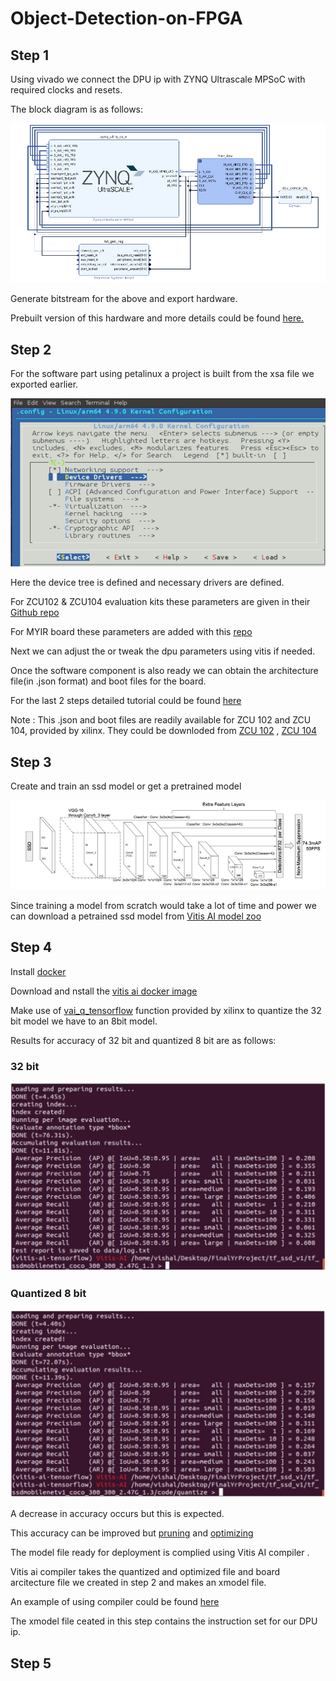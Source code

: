 # Object-Detection-on-FPGA



## Step 1

Using vivado we connect the DPU ip with ZYNQ Ultrascale MPSoC with required clocks and resets.

The block diagram is as follows:

![Hardware](hardware.png)

Generate bitstream for the above and export hardware.

Prebuilt version of this hardware and more details could be found [here.](https://github.com/Xilinx/Vitis-AI/tree/master/dsa/DPU-TRD/prj/Vivado)

## Step 2

For the software part using petalinux a project is built from the xsa file we exported earlier.

![petalinux](petadevtree.png)

Here the device tree is defined and necessary drivers are defined.

For ZCU102 & ZCU104 evaluation kits these parameters are given in their [Github repo](https://github.com/Xilinx/Vitis-Tutorials/blob/master/Vitis_Platform_Creation/Introduction/02-Edge-AI-ZCU104/step2.md)

For MYIR board these parameters are added with this [repo](https://github.com/SV-1509/Object-Detection-on-FPGA/tree/main/MYIR%20board%20petalinux%20settings)

Next we can adjust the or tweak the dpu parameters using vitis if needed.

Once the software component is also ready we can obtain the architecture file(in .json format) and boot files for the board.

For the last 2 steps detailed tutorial could be found [here](https://github.com/Xilinx/Vitis-Tutorials/blob/master/Vitis_Platform_Creation/Introduction/02-Edge-AI-ZCU104/step3.md)

Note : This .json and boot files are readily available for ZCU 102 and ZCU 104, provided by xilinx. 
       They could be downloded from [ZCU 102](https://www.xilinx.com/bin/public/openDownload?filename=xilinx-zcu102-dpu-v2020.2-v1.3.1.img.gz) , [ZCU 104](https://www.xilinx.com/bin/public/openDownload?filename=xilinx-zcu104-dpu-v2020.2-v1.3.1.img.gz)

## Step 3 

Create and train an ssd model or get a pretrained model

![ssd](ssd.png)

Since training a model from scratch would take a lot of time and power we can download a petrained ssd model from [Vitis AI model zoo](https://github.com/Xilinx/Vitis-AI/tree/master/models/AI-Model-Zoo)

## Step 4

Install [docker](https://docs.docker.com/engine/install/)

Download and nstall the [vitis ai docker image](https://www.xilinx.com/html_docs/vitis_ai/1_3/installation.html)

Make use of [vai_q_tensorflow](https://www.xilinx.com/html_docs/vitis_ai/1_3/tensorflow_1x.html#zuc1592307653938) function provided by xilinx to quantize the 32 bit model we have to an 8bit model.

Results for accuracy of 32 bit and quantized 8 bit are as follows:

### 32 bit
![32](32bit.jpg)


### Quantized 8 bit
![8](8bit.jpg)

A decrease in accuracy occurs but this is expected.

This accuracy can be improved but [pruning](https://www.xilinx.com/html_docs/vitis_ai/1_3/pruning.html) and [optimizing](https://www.xilinx.com/support/documentation/sw_manuals/vitis_ai/1_2/ug1333-ai-optimizer.pdf)

The model file ready for deployment is complied using Vitis AI compiler .

Vitis ai compiler takes the quantized and optimized file and board arcitecture file we created in step 2 and makes an xmodel file.

An example of using compiler could be found [here](https://github.com/Xilinx/Vitis-Tutorials/blob/master/Machine_Learning/Design_Tutorials/07-yolov4-tutorial/scripts/compile_yolov4.sh)

The xmodel file ceated in this step contains the instruction set for our DPU ip.

## Step 5


